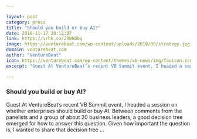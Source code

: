```yaml
---

layout: post
category: press
title: "Should you build or buy AI?"
date: 2018-11-17 20:12:07
link: https://vrhk.co/2RWhBbq
image: https://venturebeat.com/wp-content/uploads/2018/08/strategy.jpg?fit=1200%2C850&strip=all
domain: venturebeat.com
author: "VentureBeat"
icon: https://venturebeat.com/wp-content/themes/vb-news/img/favicon.ico
excerpt: "Guest At VentureBeat’s recent VB Summit event, I headed a session on whether enterprises should build or buy AI. Between comments from the panelists and a group of about 20 business leaders, a good decision tree emerged for how to answer this question. Given how important the question is, I wanted to share that decision tree …"

---
```


### Should you build or buy AI?

Guest At VentureBeat’s recent VB Summit event, I headed a session on whether enterprises should build or buy AI. Between comments from the panelists and a group of about 20 business leaders, a good decision tree emerged for how to answer this question. Given how important the question is, I wanted to share that decision tree …